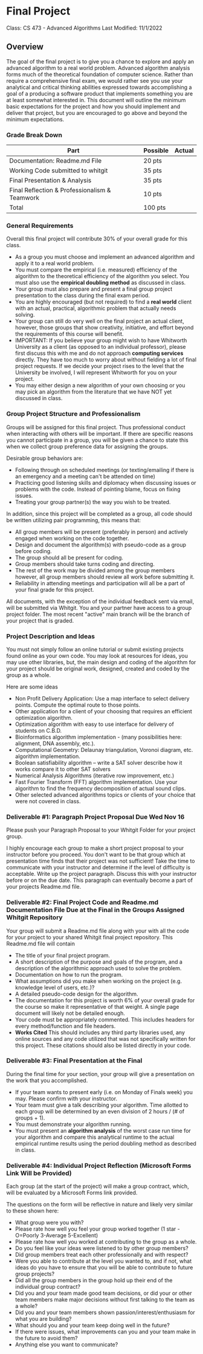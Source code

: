 # Final Project
Class: CS 473 - Advanced Algorithms 
Last Modified: 11/1/2022

## Overview
The goal of the final project is to give you a chance to explore and apply an advanced algorithm to a real world problem. Advanced algorithm analysis forms much of the theoretical foundation of computer science.  Rather than require a comprehensive final exam, we would rather see you use your analytical and critical thinking abilities expressed towards accomplishing a goal of a producing a software product that implements something you are at least somewhat interested in. This document will outline the minimum basic expectations for the project and how you should implement and deliver that project, but you are encouraged to go above and beyond the minimum expectations. 


### Grade Break Down
| Part                                           | Possible |  Actual    |
|------------------------------------------------|----------|------------|
| Documentation: Readme.md File                  | 20 pts   |            |    
| Working Code submitted to whitgit              | 35 pts   |            |
| Final Presentation & Analysis                  | 35 pts   |            | 
| Final Reflection & Professionalism & Teamwork  | 10 pts   |            |
| Total                                          | 100 pts  |            |

### General Requirements
Overall this final project will contribute 30% of your overall grade for this class.  
* As a group you must choose and implement an advanced algorithm and apply it to a real world problem.
* You must compare the empirical (i.e. measured) efficiency of the algorithm to the theoretical efficiency of the algorithm you select. You must also use the __empirical doubling method__ as discussed in class.
* Your group must also prepare and present a final group project presentation to the class during the final exam period.
* You are highly encouraged (but not required) to find a __real world__ client with an actual, practical, algorithmic problem that actually needs solving. 
* Your group can still do very well on the final project an actual client, however, those groups that show creativity, initiative, and effort beyond the requirements of this course will benefit. 
* IMPORTANT: If you believe your group might wish to have Whitworth University as a client (as opposed to an individual professor), please first discuss this with me and do not approach __computing services__ directly. They have too much to worry about without fielding a lot of final project requests. If we decide your project rises to the level that the University be involved, I will represent Whitworth for you on your project.
* You may either design a new algorithm of your own choosing or you may pick an algorithm from the literature that we have NOT yet discussed in class.
  

### Group Project Structure and Professionalism
Groups will be assigned for this final project. Thus professional conduct when interacting with others will be important. If there are specific reasons you cannot participate in a group, you will be given a chance to state this when we collect group preference data for assigning the groups.

Desirable group behaviors are:
* Following through on scheduled meetings (or texting/emailing if there is an emergency and a meeting can't be attended on time)
* Practicing good listening skills and diplomacy when discussing issues or problems with the code. Instead of pointing blame, focus on fixing issues.
* Treating your group partner(s) the way you wish to be treated. 

In addition, since this project will be completed as a group, all code should be written utilizing pair programming, this means that:
* All group members will be present (preferably in person) and actively engaged when working on the code together. 
* Design and document the algorithm(s) with pseudo-code as a group before coding. 
* The group should all be present for coding. 
* Group members should take turns coding and directing.
* The rest of the work may be divided among the group members however, all group members should review all work before submitting it.
* Reliability in attending meetings and participation will all be a part of your final grade for this project. 
  
All documents, with the exception of the individual feedback sent via email, will be submitted via Whitgit. You and your partner have access to a group project folder. The most recent "active" main branch will be the branch of your project that is graded.

### Project Description and Ideas
You must not simply follow an online tutorial or submit existing projects found online as your own code. You may look at resources for ideas, you may use other libraries, but, the main design and coding of the algorithm for your project should be original work, designed, created and coded by the group as a whole. 

Here are some ideas

* Non Profit Delivery Application: Use a map interface to select delivery points. Compute the optimal route to those points.
* Other application for a client of your choosing that requires an efficient optimization algorithm.
* Optimization algorithm with easy to use interface for delivery of students on C.B.D.
* Bioinformatics algorithm implementation - (many possibilities here: alignment, DNA assembly, etc.).
* Computational Geometry: Delaunay triangulation, Voronoi diagram, etc. algorithm implementation.
* Boolean satisfiability algorithm – write a SAT solver describe how it works compare it to other SAT solvers
* Numerical Analysis Algorithms (iterative row improvement, etc.)
* Fast Fourier Transform (FFT) algorithm implementation. Use your algorithm to find the frequency decomposition of actual sound clips.
* Other selected advanced algorithms topics or clients of your choice that were not covered in class.

### Deliverable #1: Paragraph Project Proposal Due Wed Nov 16
Please push your Paragraph Proposal to your Whitgit Folder for your project group.

I highly encourage each group to make a short project proposal to your instructor before you proceed. You don't want to be that group which at presentation time finds that their project was not sufficient!  Take the time to communicate with your instructor and determine if the level of difficulty is acceptable. Write up the project paragraph. Discuss this with your instructor before or on the due date. This paragraph can eventually become a part of your projects Readme.md file.

### Deliverable #2: Final Project Code and Readme.md Documentation File Due at the Final in the Groups Assigned Whitgit Repository
Your group will submit a Readme.md file along with your with all the code for your project to your shared Whitgit final project repository. This Readme.md file will contain
* The title of your final project program.
* A short description of the purpose and goals of the program, and a description of the algorithmic approach used to solve the problem. 
* Documentation on how to run the program.
* What assumptions did you make when working on the project (e.g. knowledge level of users, etc.)?
* A detailed pseudo-code design for the algorithm. 
* The documentation for this project is worth 6% of your overall grade for the course so make it representative of that weight. A single page document will likely not be detailed enough.
* Your code must be appropriately commented. This includes headers for every method/function and file headers.
* __Works Cited__ This should includes any third party libraries used, any online sources and any code utilized that was not specifically written for this project. These citations should also be listed directly in your code.

### Deliverable #3: Final Presentation at the Final 
During the final time for your section, your group will give a presentation on the work that you accomplished. 
* If your team wants to present early (i.e. on Monday of Finals week) you may. Please confirm with your instructor.
* Your team must give a talk describing your algorithm. Time allotted to each group will be determined by an even division of 2 hours / (# of groups + 1).
* You must demonstrate your algorithm running.
* You must present an __algorithm analysis__ of the worst case run time for your algorithm and compare this analytical runtime to the actual empirical runtime results using the period doubling method as described in class.

### Deliverable #4: Individual Project Reflection (Microsoft Forms Link Will be Provided)
Each group (at the start of the project) will make a group contract, which, will be evaluated by a Microsoft Forms link provided. 

The questions on the form will be reflective in nature and likely very similar to these shown here:
* What group were you with?
* Please rate how well you feel your group worked together (1 star - O=Poorly 3-Average 5-Excellent) 
* Please rate how well you worked at contributing to the group as a whole.
* Do you feel like your ideas were listened to by other group members?
* Did group members treat each other professionally and with respect?
* Were you able to contribute at the level you wanted to, and if not, what ideas do you have to ensure that you will be able to contribute to future group projects?
* Did all the group members in the group hold up their end of the individual group contract?
* Did you and your team made good team decisions, or did your or other team members make major decisions without first talking to the team as a whole?
* Did you and your team members shown passion/interest/enthusiasm for what you are building?
* What should you and your team keep doing well in the future?
* If there were issues, what improvements can you and your team make in the future to avoid them?
* Anything else you want to communicate?

